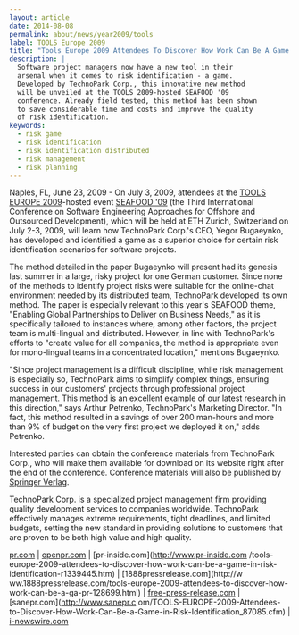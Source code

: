 ```yaml
---
layout: article
date: 2014-08-08
permalink: about/news/year2009/tools
label: TOOLS Europe 2009
title: "Tools Europe 2009 Attendees To Discover How Work Can Be A Game In Risk Identification"
description: |
  Software project managers now have a new tool in their
  arsenal when it comes to risk identification - a game.
  Developed by TechnoPark Corp., this innovative new method
  will be unveiled at the TOOLS 2009-hosted SEAFOOD '09
  conference. Already field tested, this method has been shown
  to save considerable time and costs and improve the quality
  of risk identification.
keywords:
  - risk game
  - risk identification
  - risk identification distributed
  - risk management
  - risk planning
---
```


Naples, FL, June 23, 2009 - On July 3, 2009, attendees at the [TOOLS EUROPE
2009](http://tools.ethz.ch/)-hosted event [SEAFOOD '09](http://seafood.ethz.ch/2009/) (the Third
International Conference on Software Engineering Approaches for Offshore and Outsourced
Development), which will be held at ETH Zurich, Switzerland on July 2-3, 2009, will learn how
TechnoPark Corp.'s CEO, Yegor Bugaeynko, has developed and identified a game as a superior choice
for certain risk identification scenarios for software projects.

The method detailed in the paper Bugaeynko will present had its genesis last summer in a large,
risky project for one German customer. Since none of the methods to identify project risks were
suitable for the online-chat environment needed by its distributed team, TechnoPark developed its
own method. The paper is especially relevant to this year's SEAFOOD theme, "Enabling Global
Partnerships to Deliver on Business Needs," as it is specifically tailored to instances where, among
other factors, the project team is multi-lingual and distributed. However, in line with TechnoPark's
efforts to "create value for all companies, the method is appropriate even for mono-lingual teams in
a concentrated location," mentions Bugaeynko.

"Since project management is a difficult discipline, while risk management is especially so,
TechnoPark aims to simplify complex things, ensuring success in our customers' projects through
professional project management. This method is an excellent example of our latest research in this
direction," says Arthur Petrenko, TechnoPark's Marketing Director. "In fact, this method resulted in
a savings of over 200 man-hours and more than 9% of budget on the very first project we deployed it
on," adds Petrenko.

Interested parties can obtain the conference materials from TechnoPark Corp., who will make them
available for download on its website right after the end of the conference. Conference materials
will also be published by [Springer Verlag](http://www.springer.com/).

TechnoPark Corp. is a specialized project management firm providing quality development services to
companies worldwide. TechnoPark effectively manages extreme requirements, tight deadlines, and
limited budgets, setting the new standard in providing solutions to customers that are proven to be
both high value and high quality.

[pr.com](http://www.pr.com/press-release/160837) | [openpr.com](http://openpr.com/news/85245.html) | [pr-inside.com](http://www.pr-inside.com
/tools-europe-2009-attendees-to-discover-how-work-can-be-a-game-in-risk-identification-r1339445.htm)
| [1888pressrelease.com](http://w
ww.1888pressrelease.com/tools-europe-2009-attendees-to-discover-how-work-can-be-a-ga-pr-128699.html)
| [free-press-release.com](http://www.free-press-release.com/news/200906/1245744882.html) | [sanepr.com](http://www.sanepr.c
om/TOOLS-EUROPE-2009-Attendees-to-Discover-How-Work-Can-Be-a-Game-in-Risk-Identification\_87085.cfm)
| [i-newswire.com](http://www.i-newswire.com/pr299213.html)
